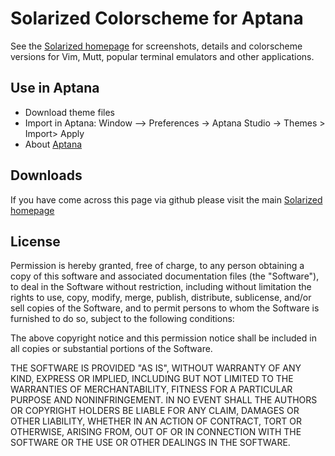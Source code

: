 Solarized Colorscheme for Aptana
=============================

See the [Solarized homepage](http://ethanschoonover.com/solarized) for screenshots, 
details and colorscheme versions for Vim, Mutt, popular terminal emulators and 
other applications.

Use in Aptana
---------

* Download theme files
* Import in Aptana: Window --> Preferences -> Aptana Studio -> Themes > Import> Apply
* About [Aptana](http://aptana.com/)


Downloads
---------

If you have come across this page via github please visit the main [Solarized homepage](http://ethanschoonover.com/solarized)

[Solarized homepage]:   http://ethanschoonover.com/solarized
[Solarized repository]: https://github.com/altercation/solarized

License
-------

Permission is hereby granted, free of charge, to any person obtaining a copy
of this software and associated documentation files (the "Software"), to deal
in the Software without restriction, including without limitation the rights
to use, copy, modify, merge, publish, distribute, sublicense, and/or sell
copies of the Software, and to permit persons to whom the Software is
furnished to do so, subject to the following conditions:

The above copyright notice and this permission notice shall be included in
all copies or substantial portions of the Software.

THE SOFTWARE IS PROVIDED "AS IS", WITHOUT WARRANTY OF ANY KIND, EXPRESS OR
IMPLIED, INCLUDING BUT NOT LIMITED TO THE WARRANTIES OF MERCHANTABILITY,
FITNESS FOR A PARTICULAR PURPOSE AND NONINFRINGEMENT. IN NO EVENT SHALL THE
AUTHORS OR COPYRIGHT HOLDERS BE LIABLE FOR ANY CLAIM, DAMAGES OR OTHER
LIABILITY, WHETHER IN AN ACTION OF CONTRACT, TORT OR OTHERWISE, ARISING FROM,
OUT OF OR IN CONNECTION WITH THE SOFTWARE OR THE USE OR OTHER DEALINGS IN
THE SOFTWARE.